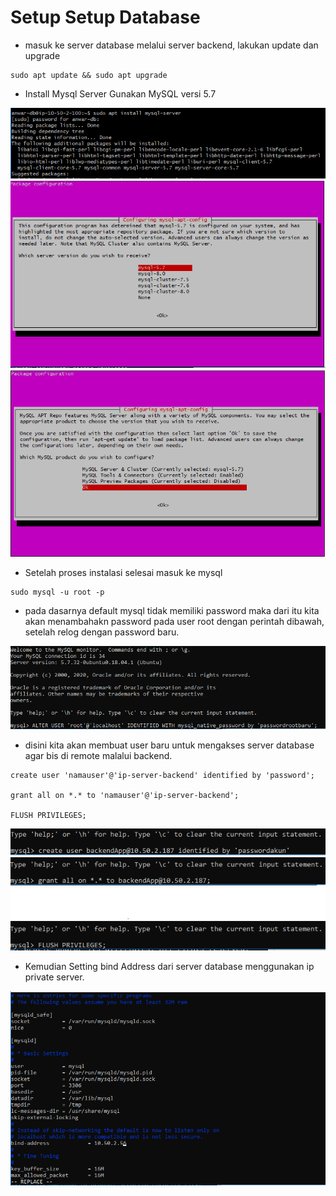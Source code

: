 # Setup Setup Database

* masuk ke server database melalui server backend, lakukan update dan upgrade

````
sudo apt update && sudo apt upgrade
````

* Install Mysql Server Gunakan MySQL versi 5.7

![0](../assets/5.PNG)
![0](../assets/6.PNG)
![0](../assets/7.PNG)



* Setelah proses instalasi selesai masuk ke mysql

````
sudo mysql -u root -p
````

* pada dasarnya default mysql tidak memiliki password maka dari itu kita akan menambahakn password pada user root dengan perintah dibawah, setelah relog dengan password baru.

![1](../assets/8.PNG)

* disini kita akan membuat user baru untuk mengakses server database agar bis di remote malalui backend.

```
create user 'namauser'@'ip-server-backend' identified by 'password'; 

grant all on *.* to 'namauser'@'ip-server-backend';

FLUSH PRIVILEGES;
```

![1](../assets/9.PNG)
![1](../assets/10.PNG)
![1](../assets/11.PNG)

* Kemudian Setting bind Address dari server database menggunakan ip private server.

![1](../assets/12.PNG)
